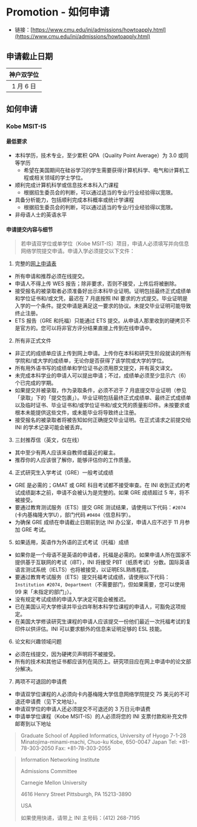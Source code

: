 # Promotion - 如何申请

- 链接：[https://www.cmu.edu/ini/admissions/howtoapply.html](https://www.cmu.edu/ini/admissions/howtoapply.html)

## 申请截止日期

| 神户双学位 |
|:-----:|
| 1 月 6 日 |

## 如何申请

### Kobe MSIT-IS

#### 最低要求

- 本科学历，技术专业，至少累积 QPA（Quality Point Average）为 3.0 或同等学历
  - 希望在美国期间在硅谷学习的学生需要获得计算机科学、电气和计算机工程或相关领域的学士学位。
- 顺利完成计算机科学或信息技术本科入门课程
  - 根据招生委员会的判断，可以通过适当的专业/行业经验得以宽限。
- 具备分析能力，包括顺利完成本科概率或统计学课程
  - 根据招生委员会的判断，可以通过适当的专业/行业经验得以宽限。
- 非母语人士的英语水平

#### 申请提交内容与细节

> 若申请双学位或单学位（Kobe MSIT-IS）项目，申请人必须填写并向信息网络学院提交申请。申请入学必须提交以下文件：

1. 完整的[网上申请表](https://gradadmissions.engineering.cmu.edu/apply/)
  - 所有申请和推荐必须在线提交。
  - 申请人不得上传 WES 报告；除非要求，否则不接受，上传后将被删除。
  - 接受报名的被录取者必须准备好出示本科毕业证明。证明包括最终正式成绩单和学位证书和/或文凭，最迟在 7 月底按照 INI 要求的方式提交。毕业证明是入学的一个条件。提交申请是满足这一要求的协议。未提交毕业证明可能导致终止注册。
  - ETS 报告（GRE 和托福）只能通过 ETS 提交。从申请人那里收到的硬拷贝不是官方的。您可以将非官方评分结果直接上传到在线申请中。
2. 所有非正式文件
  - 非正式的成绩单应该上传到网上申请。上传你在本科和研究生阶段就读的所有学院和/或大学的成绩单，无论你是否获得了该学院或大学的学位。
  - 所有用外语书写的成绩单和学位证书必须用原文提交，并有英文译文。
  - 未完成本科学业的申请人可以提出申请；不过，成绩单必须至少显示六（6）个已完成的学期。
  - 如果提交并被录取，作为录取条件，必须不迟于 7 月底提交毕业证明（参见「录取」下的「提交包裹」）。毕业证明包括最终正式成绩单、最终正式成绩单以及临时证书、毕业证书和/或学位证书和/或文凭的质量影印件。未按要求或根本未能提供这些文件，或未能毕业将导致终止注册。
  - 接受报名的被录取者将被告知如何正确提交毕业证明。在正式请求之前提交给 INI 的学术记录可能会被丢弃。
3. 三封推荐信（英文，仅在线）
  - 其中至少有两人应该来自教师或最近的雇主。
  - 推荐你的人应该很了解你，能够评估你的工作质量。
4. 正式研究生入学考试（GRE）一般考试成绩
  - GRE 是必需的；GMAT 或 GRE 科目考试都不接受审查。在 INI 收到正式的考试成绩副本之前，申请不会被认为是完整的。如果 GRE 成绩超过 5 年，将不被接受。
  - 要通过教育测试服务（ETS）提交 GRE 测试结果，请使用以下代码：`#2074` (卡内基梅隆大学U），部门代码 `#0404`（信息科学）。
  - 为确保 GRE 成绩在申请截止日期前到达 INI 办公室，申请人应不迟于 11 月参加 GRE 考试。
5. 如果适用，英语作为外语的正式考试（托福）成绩
  - 如果你是一个母语不是英语的申请者，托福是必需的。如果申请人所在国家不提供基于互联网的考试（iBT），INI 将接受 PBT（纸质考试）分数。国际英语语言测试系统（IELTS）也将被接受，以证明ESL熟练程度。
  - 要通过教育考试服务（ETS）提交托福考试成绩，请使用以下代码：`Institution #2074, Department`（不需要部门，但如果需要，您可以使用 99 来「未指定的部门」）。
  - 没有规定考试成绩的申请入学决定可能会被推迟。
  - 已在美国认可大学修读并毕业四年制本科学位课程的申请人，可豁免这项规定。
  - 在美国大学修读研究生课程的申请人应该提交一份他们最近一次托福考试的复印件以供评估。INI 可以要求额外的信息来证明足够的 ESL 技能。
6. 论文和兴趣领域问题
  - 必须在线提交，因为硬拷贝声明将不被接受。
  - 所有的技术和其他证书都应该列在简历上。研究项目应在网上申请中的论文部分解决。
7. 两项不可退回的申请费
  - 申请双学位课程的人必须向卡内基梅隆大学信息网络学院提交 75 美元的不可退还申请费（见下文地址）。
  - 申请双学位的申请人还必须提交不可退还的 3 万日元申请费
  - 申请单学位课程（Kobe MSIT-IS）的人必须将您的 INI 支票付款和补充文件邮寄到以下地址

> Graduate School of Applied Informatics, University of Hyogo
7-1-28 Minatojima-minami-machi, Chuo-ku 
> Kobe, 650-0047 Japan 
> Tel: +81-78-303-2050 
> Fax: +81-78-303-2055
> 

> Information Networking Institute
> 
> Admissions Committee 
> 
> Carnegie Mellon University 
> 
> 4616 Henry Street Pittsburgh, PA 15213-3890 
> 
> USA
> 
> 如果使用快递，请带上 INI 主号码：(412) 268-7195